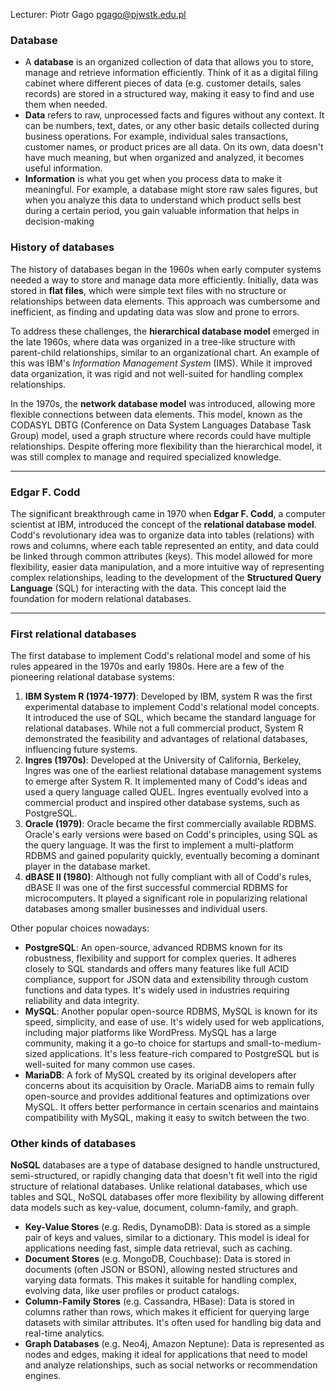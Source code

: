 Lecturer: Piotr Gago pgago@pjwstk.edu.pl


### Database
+ A **database** is an organized collection of data that allows you to store, manage and retrieve information efficiently. Think of it as a digital filing cabinet where different pieces of data (e.g. customer details, sales records) are stored in a structured way, making it easy to find and use them when needed.
+ **Data** refers to raw, unprocessed facts and figures without any context. It can be numbers, text, dates, or any other basic details collected during business operations. For example, individual sales transactions, customer names, or product prices are all data. On its own, data doesn't have much meaning, but when organized and analyzed, it becomes useful information.
+ **Information** is what you get when you process data to make it meaningful. For example, a database might store raw sales figures, but when you analyze this data to understand which product sells best during a certain period, you gain valuable information that helps in decision-making

### History of databases
The history of databases began in the 1960s when early computer systems needed a way to store and manage data more efficiently. Initially, data was stored in **flat files**, which were simple text files with no structure or relationships between data elements. This approach was cumbersome and inefficient, as finding and updating data was slow and prone to errors.

To address these challenges, the **hierarchical database model** emerged in the late 1960s, where data was organized in a tree-like structure with parent-child relationships, similar to an organizational chart. An example of this was IBM's *Information Management System* (IMS). While it improved data organization, it was rigid and not well-suited for handling complex relationships.

In the 1970s, the **network database model** was introduced, allowing more flexible connections between data elements. This model, known as the CODASYL DBTG (Conference on Data System Languages Database Task Group) model, used a graph structure where records could have multiple relationships. Despite offering more flexibility than the hierarchical model, it was still complex to manage and required specialized knowledge.

---

### Edgar F. Codd
The significant breakthrough came in 1970 when **Edgar F. Codd**, a computer scientist at IBM, introduced the concept of the **relational database model**. Codd's revolutionary idea was to organize data into tables (relations) with rows and columns, where each table represented an entity, and data could be linked through common attributes (keys). This model allowed for more flexibility, easier data manipulation, and a more intuitive way of representing complex relationships, leading to the development of the **Structured Query Language** (SQL) for interacting with the data. This concept laid the foundation for modern relational databases.

---

### First relational databases
The first database to implement Codd's relational model and some of his rules appeared in the 1970s and early 1980s. Here are a few of the pioneering relational database systems:
1. **IBM System R (1974-1977)**: Developed by IBM, system R was the first experimental database to implement Codd's relational model concepts. It introduced the use of SQL, which became the standard language for relational databases. While not a full commercial product, System R demonstrated the feasibility and advantages of relational databases, influencing future systems.
2. **Ingres (1970s)**: Developed at the University of California, Berkeley, Ingres was one of the earliest relational database management systems to emerge after System R. It implemented many of Codd's ideas and used a query language called QUEL. Ingres eventually evolved into a commercial product and inspired other database systems, such as PostgreSQL.
3. **Oracle (1979)**: Oracle became the first commercially available RDBMS. Oracle's early versions were based on Codd's principles, using SQL as the query language. It was the first to implement a multi-platform RDBMS and gained popularity quickly, eventually becoming a dominant player in the database market.
4. **dBASE II (1980)**: Although not fully compliant with all of Codd's rules, dBASE II was one of the first successful commercial RDBMS for microcomputers. It played a significant role in popularizing relational databases among smaller businesses and individual users.

Other popular choices nowadays:
+ **PostgreSQL**: An open-source, advanced RDBMS known for its robustness, flexibility and support for complex queries. It adheres closely to SQL standards and offers many features like full ACID compliance, support for JSON data and extensibility through custom functions and data types. It's widely used in industries requiring reliability and data integrity.
+ **MySQL**: Another popular open-source RDBMS, MySQL is known for its speed, simplicity, and ease of use. It's widely used for web applications, including major platforms like WordPress. MySQL has a large community, making it a go-to choice for startups and small-to-medium-sized applications. It's less feature-rich compared to PostgreSQL but is well-suited for many common use cases.
+ **MariaDB**: A fork of MySQL created by its original developers after concerns about its acquisition by Oracle. MariaDB aims to remain fully open-source and provides additional features and optimizations over MySQL. It offers better performance in certain scenarios and maintains compatibility with MySQL, making it easy to switch between the two.

### Other kinds of databases
**NoSQL** databases are a type of database designed to handle unstructured, semi-structured, or rapidly changing data that doesn't fit well into the rigid structure of relational databases. Unlike relational databases, which use tables and SQL, NoSQL databases offer more flexibility by allowing different data models such as key-value, document, column-family, and graph.
+ **Key-Value Stores** (e.g. Redis, DynamoDB): Data is stored as a simple pair of keys and values, similar to a dictionary. This model is ideal for applications needing fast, simple data retrieval, such as caching.
+ **Document Stores** (e.g. MongoDB, Couchbase): Data is stored in documents (often JSON or BSON), allowing nested structures and varying data formats. This makes it suitable for handling complex, evolving data, like user profiles or product catalogs.
+ **Column-Family Stores** (e.g. Cassandra, HBase): Data is stored in columns rather than rows, which makes it efficient for querying large datasets with similar attributes. It's often used for handling big data and real-time analytics.
+ **Graph Databases** (e.g. Neo4j, Amazon Neptune): Data is represented as nodes and edges, making it ideal for applications that need to model and analyze relationships, such as social networks or recommendation engines.